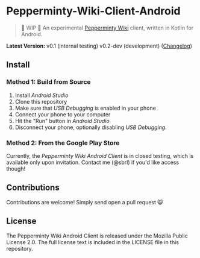 # Pepperminty-Wiki-Client-Android

> :wrench: WIP :wrench: An experimental [Pepperminty Wiki](https://github.com/sbrl/Pepperminty-Wiki) client, written in Kotlin for Android.

**Latest Version:** v0.1 (internal testing) v0.2-dev (development) ([Changelog](https://github.com/sbrl/Pepperminty-Wiki-Client-Android/blob/master/Changelog.md))

## Install

### Method 1: Build from Source
1. Install _Android Studio_
2. Clone this repository
3. Make sure that _USB Debugging_ is enabled in your phone
4. Connect your phone to your computer
5. Hit the "Run" button in _Android Studio_
6. Disconnect your phone, optionally disabling _USB Debugging_.

### Method 2: From the Google Play Store
Currently, the _Pepperminty Wiki Android Client_ is in closed testing, which is available only upon invitation. Contact me (@sbrl) if you'd like access though!

## Contributions
Contributions are welcome! Simply send open a pull request :smiley_cat:

## License
The Pepperminty Wiki Android Client is released under the Mozilla Public License 2.0. The full license text is included in the LICENSE file in this repository.